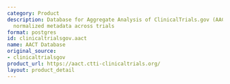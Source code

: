 ```yaml
---
category: Product
description: Database for Aggregate Analysis of ClinicalTrials.gov (AACT) providing
  normalized metadata across trials
format: postgres
id: clinicaltrialsgov.aact
name: AACT Database
original_source:
- clinicaltrialsgov
product_url: https://aact.ctti-clinicaltrials.org/
layout: product_detail
---
```

